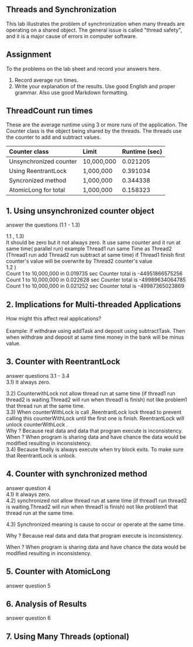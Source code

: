 ## Threads and Synchronization

This lab illustrates the problem of synchronization when many threads are operating on a shared object.  The general issue is called "thread safety", and it is a major cause of errors in computer software.

## Assignment

To the problems on the lab sheet and record your answers here.

1. Record average run times.
2. Write your explanation of the results.  Use good English and proper grammar.  Also use good Markdown formatting.

## ThreadCount run times

These are the average runtime using 3 or more runs of the application.
The Counter class is the object being shared by the threads.
The threads use the counter to add and subtract values.

| Counter class           | Limit              | Runtime (sec)   |
|:------------------------|:-------------------|-----------------|
| Unsynchronized counter  |     10,000,000     |  0.021205       |
| Using ReentrantLock     |      1,000,000     |  0.391034       |
| Syncronized method      |      1,000,000     |  0.344338       |
| AtomicLong for total    |      1,000,000     |  0.158323       |

## 1. Using unsynchronized counter object

answer the questions (1.1 - 1.3)

1.1 , 1.3) <br />
It should be zero but it not always zero.
It use same counter and it run at same time( parallel run) example Thread1 run same Time as Thread2 (Thread1 run add Thread2 run subtract at same time) if Thread1 finish first counter's value will be overwrite by Thread2 counter's value <br />
1.2 ) <br />
Count 1 to 10,000,000 in 0.019735 sec
Counter total is -44951866575256
<br />
Count 1 to 10,000,000 in 0.022628 sec
Counter total is -49989634064785
<br />
Count 1 to 10,000,000 in 0.021252 sec
Counter total is -49987365023869
## 2. Implications for Multi-threaded Applications

How might this affect real applications?  
<br />
Example: if withdraw using addTask and deposit using subtractTask. Then when withdraw and deposit at same time money in the bank will be minus value.

## 3. Counter with ReentrantLock

answer questions 3.1 - 3.4 <br />
3.1) It always zero.  <br />

3.2) CounterwithLock not allow thread run at same time (if thread1 run thread2 is waiting.Thread2 will run when thread1 is finish) not like problem1 that thread run at the same time.
<br />
3.3) When counterWithLock is call ,ReentrantLock lock thread to prevent calling this counterWithLock until the first one is finish. ReentrantLock will unlock counterWithLock .
<br />
Why ? Because real data and data that program execute is inconsistency.
<br />
When ? When program is sharing data and have chance the data would be modified resulting in inconsistency.
<br />
3.4) Because finally is always execute when try block exits. To make sure that ReentrantLock is unlock.

## 4. Counter with synchronized method

answer question 4 <br />
4.1)  It always zero. 
<br />
4.2) synchronized not allow thread run at same time (if thread1 run thread2 is waiting.Thread2 will run when thread1 is finish) not like problem1 that thread run at the same time.
<br />

4.3) Synchronized meaning is cause to occur or operate at the same time.
<br />

Why ? Because real data and data that program execute is inconsistency.
<br />

When ? When program is sharing data and have chance the data would be modified resulting in inconsistency.
 
## 5. Counter with AtomicLong

answer question 5

## 6. Analysis of Results

answer question 6

## 7. Using Many Threads (optional)

